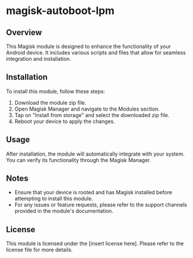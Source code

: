 # magisk-autoboot-lpm

## Overview
This Magisk module is designed to enhance the functionality of your Android device. It includes various scripts and files that allow for seamless integration and installation.


## Installation
To install this module, follow these steps:
1. Download the module zip file.
2. Open Magisk Manager and navigate to the Modules section.
3. Tap on "Install from storage" and select the downloaded zip file.
4. Reboot your device to apply the changes.

## Usage
After installation, the module will automatically integrate with your system. You can verify its functionality through the Magisk Manager.

## Notes
- Ensure that your device is rooted and has Magisk installed before attempting to install this module.
- For any issues or feature requests, please refer to the support channels provided in the module's documentation.

## License
This module is licensed under the [insert license here]. Please refer to the license file for more details.